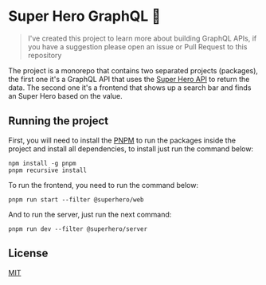 # Super Hero GraphQL :running:

> I've created this project to learn more about building GraphQL APIs, if you have a suggestion 
> please open an issue or Pull Request to this repository

The project is a monorepo that contains two separated projects (packages), the first one it's a GraphQL API that uses the [Super Hero API](https://superheroapi.com/) to return the data. The second one it's a frontend that shows up a search bar and finds an Super Hero based on the value.

## Running the project

First, you will need to install the [PNPM](https://pnpm.js.org/) to run the packages inside the project and install all dependencies, to install just run the command below:
```
npm install -g pnpm
pnpm recursive install
```

To run the frontend, you need to run the command below:

```
pnpm run start --filter @superhero/web
```

And to run the server, just run the next command:

```
pnpm run dev --filter @superhero/server
```

## License

[MIT](./LICENSE)